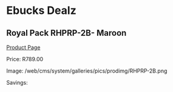 
# Ebucks Dealz
## Royal Pack RHPRP-2B- Maroon
[Product Page](https://www.ebucks.com/web/shop/productSelected.do?prodId=1205754254&catId=704985963)

Price: R789.00

Image: /web/cms/system/galleries/pics/prodimg/RHPRP-2B.png

Savings: 


	